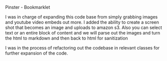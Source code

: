 Pinster - Bookmarklet

I was in charge of expanding this code base from simply grabbing images and youtube video embeds out more.  I added the ability to create a screen shot that becomes an image and uploads to amazon s3. Also you can select text or an entire block of content and we will parse out the images and turn the html to markdown and then back to html for sanitization

I was in the process of refactoring out the codebase in relevant classes for further expansion of the code.